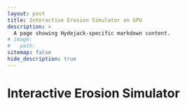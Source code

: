 ```yaml
---
layout: post
title: Interactive Erosion Simulator on GPU
description: >
  A page showing Hydejack-specific markdown content.
# image: 
#   path: 
sitemap: false
hide_description: true
---
```


# Interactive Erosion Simulator